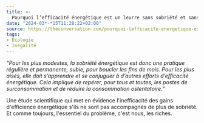 ```yaml
---
title: >-
  Pourquoi l’efficacité énergétique est un leurre sans sobriété et sans sensibilisation
date: "2024-03*-*15T11:28:22+02:00"
source: https://theconversation.com/pourquoi-lefficacite-energetique-est-un-leurre-sans-sobriete-et-sans-sensibilisation-216092
tags:
- Écologie
- Inégalité
---
```

*“Pour les plus modestes, la sobriété énergétique est donc une pratique régulière et permanente, subie, pour boucler les fins de mois. Pour les plus aisés, elle doit s’apprendre et se conjuguer à d’autres efforts d’efficacité énergétique. Cela implique de repérer, pour tous et toutes, les postes de surconsommation et de réduire la consommation ostentatoire.”*

Une étude scientifique qui met en évidence l'inefficacité des gains d'efficience énergétique s'ils ne sont pas accompagnés de plus de sobriété. Et comme toujours, l'essentiel du problème, c'est nous, les riches.

